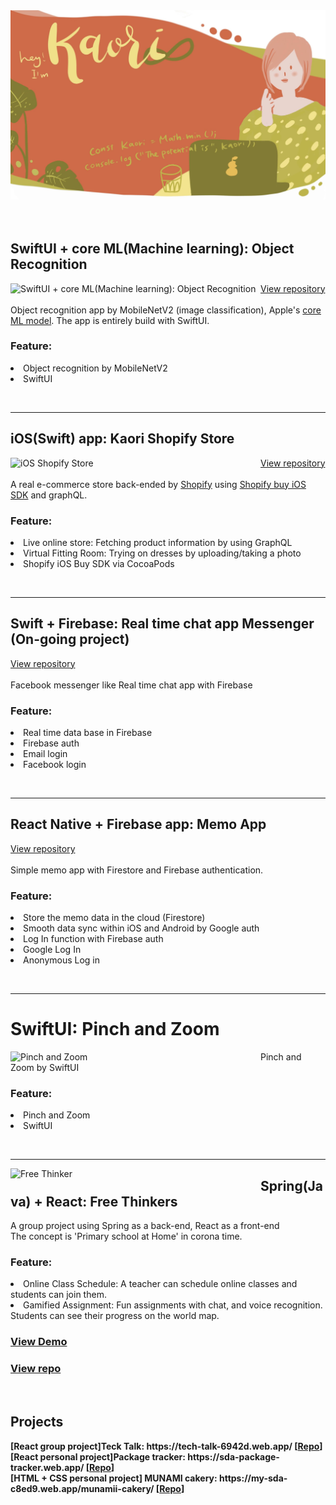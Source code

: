<img src="./assets/img/hero.jpg" alt="Studio Kaori" />
<br clear="both"/>
<br />
<br />

<h2>SwiftUI + core ML(Machine learning): Object Recognition</h2>
<a href="https://github.com/StudioKaori/iOSNewObjectRecognition" target="_blank"><img align="left" width="400px" height="auto" src="https://github.com/StudioKaori/iOSNewObjectRecognition/raw/main/readmeAssets/hero.gif" alt="SwiftUI + core ML(Machine learning): Object Recognition" /></a>

<a href="https://github.com/StudioKaori/iOSNewObjectRecognition" target="_blank">View repository</a><br /><br />
Object recognition app by MobileNetV2 (image classification), Apple's <a href="https://developer.apple.com/machine-learning/models/">core ML model</a>.
The app is entirely build with SwiftUI.
<h3>Feature:</h3>
<dl>
<li>Object recognition by MobileNetV2</li>
<li>SwiftUI</li>
</dl>
<br clear="both" />
<hr clear="both" />

<h2>iOS(Swift) app: Kaori Shopify Store</h2>
<a href="https://github.com/StudioKaori/iOSShopify" target="_blank"><img align="left" width="400px" height="auto" src="./assets/img/kaoriShopifyHero.gif" alt="iOS Shopify Store" /></a>
<a href="https://github.com/StudioKaori/iOSShopify" target="_blank">View repository</a><br /><br />
A real e-commerce store back-ended by <a href="https://shopify.dev/" target="_blank">Shopify</a> using <a href="https://shopify.dev/custom-storefronts/tools/ios" target="_blank">Shopify buy iOS SDK</a> and graphQL.

<h3>Feature:</h3>
<dl>
<li>Live online store: Fetching product information by using GraphQL</li>
<li>Virtual Fitting Room: Trying on dresses by uploading/taking a photo</li>
<li>Shopify iOS Buy SDK via CocoaPods</li>
</dl>


<br clear="both" />
<hr clear="both" />

<h2>Swift + Firebase: Real time chat app Messenger (On-going project)</h2>
<a href="https://github.com/StudioKaori/iOSMessenger" target="_blank">View repository</a><br /><br />
Facebook messenger like Real time chat app with Firebase
<h3>Feature:</h3>
<dl>
<li>Real time data base in Firebase</li>
<li>Firebase auth</li>
<li>Email login</li>
<li>Facebook login</li>
</dl>

<br clear="both" />
<hr clear="both" />

<h2>React Native + Firebase app: Memo App</h2>
<a href="https://github.com/StudioKaori/MemoApp" target="_blank">View repository</a><br /><br />
Simple memo app with Firestore and Firebase authentication.
<h3>Feature:</h3>
<dl>
<li>Store the memo data in the cloud (Firestore)</li>
<li>Smooth data sync within iOS and Android by Google auth</li>
<li>Log In function with Firebase auth</li>
<li>Google Log In</li>
<li>Anonymous Log in</li>
</dl>

<br clear="both" />
<hr clear="both" />


<h1>SwiftUI: Pinch and Zoom</h1>

<img align="left" width="400px" height="auto" src="https://github.com/StudioKaori/iOSSwiftUIPinch/blob/main/readmeAssets/PinchHero.gif?raw=true" alt="Pinch and Zoom" />
Pinch and Zoom by SwiftUI
<h3>Feature:</h3>
<dl>
<li>Pinch and Zoom</li>
<li>SwiftUI</li>
</dl>

<br clear="both" />
<hr clear="both" />

<a href="https://free-thinker-d732f.web.app/" target="_blank"><img align="left" width="400px" height="auto" src="https://raw.githubusercontent.com/StudioKaori/free-thinker/master/frontend/src/assets/img/carousel/student-carousel-1.png" alt="Free Thinker" /></a>

<h2>Spring(Java) + React: Free Thinkers</h2>
A group project using Spring as a back-end, React as a front-end<br />
The concept is 'Primary school at Home' in corona time.
<h3>Feature:</h3>
<dl>
<li>Online Class Schedule: A teacher can schedule online classes and students can join them.</li>
<li>Gamified Assignment: Fun assignments with chat, and voice recognition. Students can see their progress on the world map.</li>
</dl>


<h3><a href="https://free-thinker-d732f.web.app/" target="_blank">View Demo</a></h3>  <h3><a href="https://github.com/StudioKaori/free-thinker"><a href="https://github.com/StudioKaori/free-thinker">View repo</a></h3>

<br clear="both"/>
<p align="left">
<h2>Projects</h2>

  <b>
  [React group project]Teck Talk: https://tech-talk-6942d.web.app/  [<a href="https://github.com/StudioKaori/Tech-talk" target="_blank">Repo</a>]<br />
  [React personal project]Package tracker: https://sda-package-tracker.web.app/  [<a href="https://github.com/StudioKaori/new-package-tracker-React-assignment-" target="_blank">Repo</a>]<br />
  [HTML + CSS personal project] MUNAMI cakery: https://my-sda-c8ed9.web.app/munamii-cakery/  [<a href="https://github.com/StudioKaori/cakery" target="_blank">Repo</a>]
    </b>
</p>
